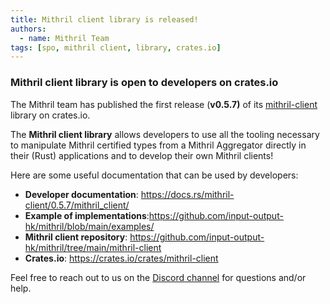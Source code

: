 ```yaml
---
title: Mithril client library is released!
authors:
  - name: Mithril Team
tags: [spo, mithril client, library, crates.io]
---
```


### Mithril client library is open to developers on crates.io

The Mithril team has published the first release (**v0.5.7)** of its [mithril-client](https://crates.io/crates/mithril-client) library on crates.io.

The **Mithril client library** allows developers to use all the tooling necessary to manipulate Mithril certified types from a Mithril Aggregator directly in their (Rust) applications and to develop their own Mithril clients!

Here are some useful documentation that can be used by developers:
- **Developer documentation**: https://docs.rs/mithril-client/0.5.7/mithril_client/
- **Example of implementations**:https://github.com/input-output-hk/mithril/blob/main/examples/
- **Mithril client repository**: https://github.com/input-output-hk/mithril/tree/main/mithril-client
- **Crates.io**: https://crates.io/crates/mithril-client

Feel free to reach out to us on the [Discord channel](https://discord.gg/5kaErDKDRq) for questions and/or help.
